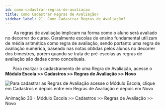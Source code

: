 ```yaml
---
id: como-cadastrar-regras-de-avaliacao
title: Como Cadastrar Regras de Avaliação?
sidebar_label: 21. Como Cadastrar Regras de Avaliação?
---
```


&nbsp;&nbsp;&nbsp;&nbsp;&nbsp;&nbsp;&nbsp;As regras de avaliação implicam na forma como o aluno será avaliado no decorrer do curso. Geralmente escolas de ensino fundamental utilizam de média aritmética como regra de avaliação, sendo portanto uma regra de avaliação numérica, baseado nas notas obtidas pelos alunos no decorrer dos bimestres, porém quando se trata de pré-escolas as regras de avaliação são dadas como conceituais.

&nbsp;&nbsp;&nbsp;&nbsp;&nbsp;&nbsp;Para realizar o cadastramento de uma Regra de Avaliação, acesse o **Módulo Escola >> Cadastros >> Regras de Avaliação >> Novo**

![Para cadastrar as Regras de Avaliação acesse o  Módulo Escola, clique em Cadastros e depois entre em Regras de Avaliação e depois em Novo](/img/treinamento-gif/cadastrar_regra_avaliacao.gif)

<p class="centerText">Animação 30 - Módulo Escola >> Cadastros >> Regras de Avaliação >> Novo</p>